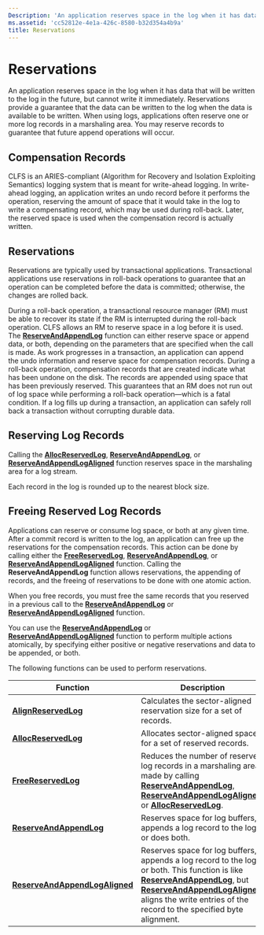 ```yaml
---
Description: 'An application reserves space in the log when it has data that will be written to the log in the future, but cannot write it immediately.'
ms.assetid: 'cc52812e-4e1a-426c-8580-b32d354a4b9a'
title: Reservations
---
```


# Reservations

An application reserves space in the log when it has data that will be written to the log in the future, but cannot write it immediately. Reservations provide a guarantee that the data can be written to the log when the data is available to be written. When using logs, applications often reserve one or more log records in a marshaling area. You may reserve records to guarantee that future append operations will occur.

## Compensation Records

CLFS is an ARIES-compliant (Algorithm for Recovery and Isolation Exploiting Semantics) logging system that is meant for write-ahead logging. In write-ahead logging, an application writes an undo record before it performs the operation, reserving the amount of space that it would take in the log to write a compensating record, which may be used during roll-back. Later, the reserved space is used when the compensation record is actually written.

## Reservations

Reservations are typically used by transactional applications. Transactional applications use reservations in roll-back operations to guarantee that an operation can be completed before the data is committed; otherwise, the changes are rolled back.

During a roll-back operation, a transactional resource manager (RM) must be able to recover its state if the RM is interrupted during the roll-back operation. CLFS allows an RM to reserve space in a log before it is used. The [**ReserveAndAppendLog**](reserveandappendlog.md) function can either reserve space or append data, or both, depending on the parameters that are specified when the call is made. As work progresses in a transaction, an application can append the undo information and reserve space for compensation records. During a roll-back operation, compensation records that are created indicate what has been undone on the disk. The records are appended using space that has been previously reserved. This guarantees that an RM does not run out of log space while performing a roll-back operation—which is a fatal condition. If a log fills up during a transaction, an application can safely roll back a transaction without corrupting durable data.

## Reserving Log Records

Calling the [**AllocReservedLog**](allocreservedlog.md), [**ReserveAndAppendLog**](reserveandappendlog.md), or [**ReserveAndAppendLogAligned**](reserveandappendlogaligned.md) function reserves space in the marshaling area for a log stream.

Each record in the log is rounded up to the nearest block size.

## Freeing Reserved Log Records

Applications can reserve or consume log space, or both at any given time. After a commit record is written to the log, an application can free up the reservations for the compensation records. This action can be done by calling either the [**FreeReservedLog**](freereservedlog.md), [**ReserveAndAppendLog**](reserveandappendlog.md), or [**ReserveAndAppendLogAligned**](reserveandappendlogaligned.md) function. Calling the **ReserveAndAppendLog** function allows reservations, the appending of records, and the freeing of reservations to be done with one atomic action.

When you free records, you must free the same records that you reserved in a previous call to the [**ReserveAndAppendLog**](reserveandappendlog.md) or [**ReserveAndAppendLogAligned**](reserveandappendlogaligned.md) function.

You can use the [**ReserveAndAppendLog**](reserveandappendlog.md) or [**ReserveAndAppendLogAligned**](reserveandappendlogaligned.md) function to perform multiple actions atomically, by specifying either positive or negative reservations and data to be appended, or both.

The following functions can be used to perform reservations.



| Function                                                         | Description                                                                                                                                                                                                                                                                                      |
|------------------------------------------------------------------|--------------------------------------------------------------------------------------------------------------------------------------------------------------------------------------------------------------------------------------------------------------------------------------------------|
| [**AlignReservedLog**](alignreservedlog.md)                     | Calculates the sector-aligned reservation size for a set of records.                                                                                                                                                                                                                             |
| [**AllocReservedLog**](allocreservedlog.md)                     | Allocates sector-aligned space for a set of reserved records.                                                                                                                                                                                                                                    |
| [**FreeReservedLog**](freereservedlog.md)                       | Reduces the number of reserved log records in a marshaling area made by calling [**ReserveAndAppendLog**](reserveandappendlog.md), [**ReserveAndAppendLogAligned**](reserveandappendlogaligned.md), or [**AllocReservedLog**](allocreservedlog.md).                                           |
| [**ReserveAndAppendLog**](reserveandappendlog.md)               | Reserves space for log buffers, appends a log record to the log, or does both.                                                                                                                                                                                                                   |
| [**ReserveAndAppendLogAligned**](reserveandappendlogaligned.md) | Reserves space for log buffers, appends a log record to the log, or both. This function is like [**ReserveAndAppendLog**](reserveandappendlog.md), but [**ReserveAndAppendLogAligned**](reserveandappendlogaligned.md) aligns the write entries of the record to the specified byte alignment. |



 

 

 



